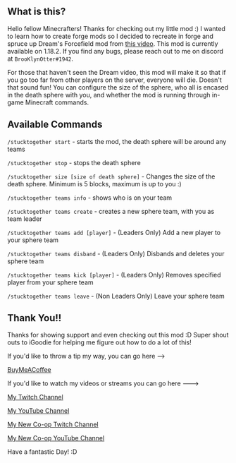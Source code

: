 ## What is this?
Hello fellow Minecrafters! Thanks for checking out my little mod :) 
I wanted to learn how to create forge mods so I decided to recreate in forge and spruce up Dream's Forcefield mod from [this video](https://youtu.be/JAe0QwYre_M).
This mod is currently available on 1.18.2. If you find any bugs, please reach out to me on discord at `BrooKlynOtter#1942`.

For those that haven't seen the Dream video, this mod will make it so that if you go too far from other players on the server,
everyone will die. Doesn't that sound fun! You can configure the size of the sphere, who all is encased in the death sphere with you, 
and whether the mod is running through in-game Minecraft commands.

## Available Commands

`/stucktogether start` - starts the mod, the death sphere will be around any teams

`/stucktogether stop` - stops the death sphere

`/stucktogether size [size of death sphere]` - Changes the size of the death sphere. Minimum is 5 blocks, maximum is up to you :)

`/stucktogether teams info` - shows who is on your team

`/stucktogether teams create` - creates a new sphere team, with you as team leader

`/stucktogether teams add [player]` - (Leaders Only) Add a new player to your sphere team

`/stucktogether teams disband` - (Leaders Only) Disbands and deletes your sphere team

`/stucktogether teams kick [player]` - (Leaders Only) Removes specified player from your sphere team

`/stucktogether teams leave` - (Non Leaders Only) Leave your sphere team

## Thank You!!

Thanks for showing support and even checking out this mod :D
Super shout outs to iGoodie for helping me figure out how to do a lot of this!

If you'd like to throw a tip my way, you can go here -->

[BuyMeACoffee](https://www.buymeacoffee.com/brooklynotter)

If you'd like to watch my videos or streams you can go here --->

[My Twitch Channel](https://www.twitch.tv/BrooKlynOtter)

[My YouTube Channel](https://www.youtube.com/brooklynotter)

[My New Co-op Twitch Channel](https://www.twitch.tv/NotSoCoop)

[My New Co-op YouTube Channel](https://www.youtube.com/notsocoop)


Have a fantastic Day! :D